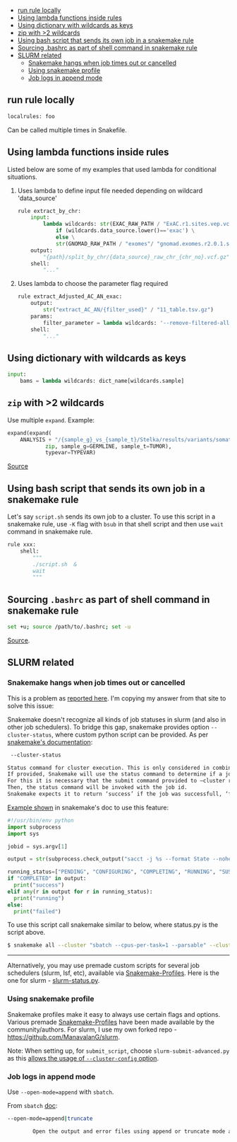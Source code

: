 - [run rule locally](#run-rule-locally)
- [Using lambda functions inside rules](#using-lambda-functions-inside-rules)
- [Using dictionary with wildcards as keys](#using-dictionary-with-wildcards-as-keys)
- [zip with &gt;2 wildcards](#zip-with-gt2-wildcards)
- [Using bash script that sends its own job in a snakemake rule](#using-bash-script-that-sends-its-own-job-in-a-snakemake-rule)
- [Sourcing .bashrc as part of shell command in snakemake rule](#sourcing-bashrc-as-part-of-shell-command-in-snakemake-rule)
- [SLURM related](#slurm-related)
  - [Snakemake hangs when job times out or cancelled](#snakemake-hangs-when-job-times-out-or-cancelled)
  - [Using snakemake profile](#using-snakemake-profile)
  - [Job logs in append mode](#job-logs-in-append-mode)


## run rule locally

```py
localrules: foo
```

Can be called multiple times in Snakefile.


## Using lambda functions inside rules

Listed below are some of my examples that used lambda for conditional situations.

1. Uses lambda to define input file needed depending on wildcard 'data_source'

    ```py
    rule extract_by_chr:
        input:
            lambda wildcards: str(EXAC_RAW_PATH / "ExAC.r1.sites.vep.vcf.gz") \
                if (wildcards.data_source.lower()=='exac') \
                else \
                str(GNOMAD_RAW_PATH / "exomes"/ "gnomad.exomes.r2.0.1.sites.vcf.gz")
        output:
            "{path}/split_by_chr/{data_source}_raw_chr_{chr_no}.vcf.gz"
        shell:
            "..."
    ```

2. Uses lambda to choose the parameter flag required

    ```py
    rule extract_Adjusted_AC_AN_exac:
        output:
            str("extract_AC_AN/{filter_used}" / "11_table.tsv.gz")
        params:
            filter_parameter = lambda wildcards: '--remove-filtered-all' if wildcards.filter_used=='pass'  else ''
        shell:
            "..."
    ```


## Using dictionary with wildcards as keys

```py
input:
    bams = lambda wildcards: dict_name[wildcards.sample]
```


## `zip` with >2 wildcards

Use multiple `expand`. Example:

```py
expand(expand(
    ANALYSIS + "/{sample_g}_vs_{sample_t}/Stelka/results/variants/somatic.{{typevar}}_Filtered",
            zip, sample_g=GERMLINE, sample_t=TUMOR),
            typevar=TYPEVAR)
```

[Source](https://stackoverflow.com/a/48864284/3998252)


## Using bash script that sends its own job in a snakemake rule

Let's say `script.sh` sends its own job to a cluster. To use this script in a snakemake rule, use `-K` flag with `bsub` in that shell script and then use `wait` command in snakemake rule.

```py
rule xxx:
    shell:
        """
        ./script.sh  &
        wait
        """
```


## Sourcing `.bashrc` as part of shell command in snakemake rule

```sh
set +u; source /path/to/.bashrc; set -u
```

[Source](https://stackoverflow.com/a/49681210/3998252).


## SLURM related

### Snakemake hangs when job times out or cancelled

This is a problem as [reported here](https://stackoverflow.com/q/52500725/3998252). I'm copying my answer from that site to solve this issue:

Snakemake doesn't recognize all kinds of job statuses in slurm (and also in other job schedulers). To bridge this gap, snakemake provides option `--cluster-status`, where custom python script can be provided. As per [snakemake's documentation](https://snakemake.readthedocs.io/en/stable/executing/cli.html#CLUSTER):

```sh
 --cluster-status

Status command for cluster execution. This is only considered in combination with the –cluster flag.
If provided, Snakemake will use the status command to determine if a job has finished successfully or failed.
For this it is necessary that the submit command provided to –cluster returns the cluster job id.
Then, the status command will be invoked with the job id.
Snakemake expects it to return ‘success’ if the job was successfull, ‘failed’ if the job failed and ‘running’ if the job still runs.

```

[Example shown](https://snakemake.readthedocs.io/en/stable/tutorial/additional_features.html#using-cluster-status) in snakemake's doc to use this feature:

```py
#!/usr/bin/env python
import subprocess
import sys

jobid = sys.argv[1]

output = str(subprocess.check_output("sacct -j %s --format State --noheader | head -1 | awk '{print $1}'" % jobid, shell=True).strip())

running_status=["PENDING", "CONFIGURING", "COMPLETING", "RUNNING", "SUSPENDED"]
if "COMPLETED" in output:
  print("success")
elif any(r in output for r in running_status):
  print("running")
else:
  print("failed")
```

To use this script call snakemake similar to below, where status.py is the script above.

```sh
$ snakemake all --cluster "sbatch --cpus-per-task=1 --parsable" --cluster-status ./status.py
```

---
Alternatively, you may use premade custom scripts for several job schedulers (slurm, lsf, etc), available via [Snakemake-Profiles](https://github.com/Snakemake-Profiles/doc). Here is the one for slurm - [slurm-status.py](https://github.com/Snakemake-Profiles/slurm/blob/master/%7B%7Bcookiecutter.profile_name%7D%7D/slurm-status.py).



### Using snakemake profile

Snakemake profiles make it easy to always use certain flags and options. Various premade [Snakemake-Profiles](https://github.com/Snakemake-Profiles/doc) have been made available by the community/authors. For slurm, I use my own forked repo - https://github.com/ManavalanG/slurm.

Note: When setting up, for `submit_script`, choose `slurm-submit-advanced.py` as this [allows the usage of `--cluster-config` option](https://github.com/Snakemake-Profiles/slurm/issues/23#issuecomment-527379117).



### Job logs in append mode

Use `--open-mode=append` with `sbatch`.

From `sbatch` [doc](https://slurm.schedmd.com/sbatch.html):

```sh
--open-mode=append|truncate

        Open the output and error files using append or truncate mode as specified. The default value is specified by the system configuration parameter JobFileAppend.
```


